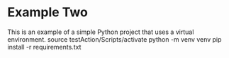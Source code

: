 # Example Two

This is an example of a simple Python project that uses a virtual environment.
source testAction/Scripts/activate
python -m venv venv
pip install -r requirements.txt
